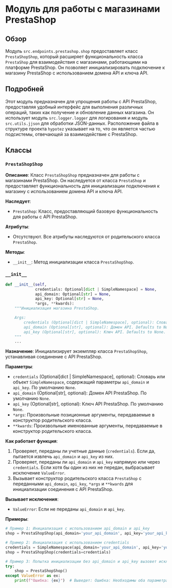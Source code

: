 # Модуль для работы с магазинами PrestaShop

## Обзор

Модуль `src.endpoints.prestashop.shop` предоставляет класс `PrestaShopShop`, который расширяет функциональность класса `PrestaShop` для взаимодействия с магазинами, работающими на платформе PrestaShop. Он позволяет инициализировать подключение к магазину PrestaShop с использованием домена API и ключа API.

## Подробней

Этот модуль предназначен для упрощения работы с API PrestaShop, предоставляя удобный интерфейс для выполнения различных операций, таких как получение и обновление данных магазина. Он использует модуль `src.logger.logger` для логирования и модуль `src.utils.jjson` для обработки JSON-данных. Расположение файла в структуре проекта `hypotez` указывает на то, что он является частью подсистемы, отвечающей за взаимодействие с PrestaShop.

## Классы

### `PrestaShopShop`

**Описание**: Класс `PrestaShopShop` предназначен для работы с магазинами PrestaShop. Он наследуется от класса `PrestaShop` и предоставляет функциональность для инициализации подключения к магазину с использованием домена API и ключа API.

**Наследует**:

- `PrestaShop`: Класс, предоставляющий базовую функциональность для работы с API PrestaShop.

**Атрибуты**:

- Отсутствуют. Все атрибуты наследуются от родительского класса `PrestaShop`.

**Методы**:

- `__init__`: Метод инициализации класса `PrestaShopShop`.

### `__init__`

```python
def __init__(self, 
             credentials: Optional[dict | SimpleNamespace] = None, 
             api_domain: Optional[str] = None, 
             api_key: Optional[str] = None, 
             *args, **kwards):
    """Инициализация магазина PrestaShop.

    Args:
        credentials (Optional[dict | SimpleNamespace], optional): Словарь или объект SimpleNamespace с параметрами `api_domain` и `api_key`. Defaults to None.
        api_domain (Optional[str], optional): Домен API. Defaults to None.
        api_key (Optional[str], optional): Ключ API. Defaults to None.
    """
    ...
```

**Назначение**: Инициализирует экземпляр класса `PrestaShopShop`, устанавливая соединение с API PrestaShop.

**Параметры**:

- `credentials` (Optional[dict | SimpleNamespace], optional): Словарь или объект `SimpleNamespace`, содержащий параметры `api_domain` и `api_key`. По умолчанию `None`.
- `api_domain` (Optional[str], optional): Домен API PrestaShop. По умолчанию `None`.
- `api_key` (Optional[str], optional): Ключ API PrestaShop. По умолчанию `None`.
- `*args`: Произвольные позиционные аргументы, передаваемые в конструктор родительского класса.
- `**kwards`: Произвольные именованные аргументы, передаваемые в конструктор родительского класса.

**Как работает функция**:

1.  Проверяет, переданы ли учетные данные (`credentials`). Если да, пытается извлечь `api_domain` и `api_key` из них.
2.  Проверяет, переданы ли `api_domain` и `api_key` напрямую или через `credentials`. Если хотя бы один из них не передан, выбрасывает исключение `ValueError`.
3.  Вызывает конструктор родительского класса `PrestaShop` с переданными `api_domain`, `api_key`, `*args` и `**kwards` для инициализации соединения с API PrestaShop.

**Вызывает исключения**:

- `ValueError`: Если не переданы `api_domain` и `api_key`.

**Примеры**:

```python
# Пример 1: Инициализация с использованием api_domain и api_key
shop = PrestaShopShop(api_domain='your_api_domain', api_key='your_api_key')

# Пример 2: Инициализация с использованием credentials
credentials = SimpleNamespace(api_domain='your_api_domain', api_key='your_api_key')
shop = PrestaShopShop(credentials=credentials)

# Пример 3: Попытка инициализации без api_domain и api_key вызовет исключение
try:
    shop = PrestaShopShop()
except ValueError as ex:
    print(f"Ошибка: {ex}")  # Выведет: Ошибка: Необходимы оба параметра: api_domain и api_key.
